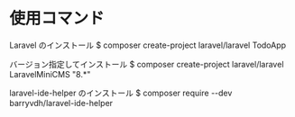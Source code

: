 # 使用コマンド

Laravel のインストール
$ composer create-project laravel/laravel TodoApp

バージョン指定してインストール
$ composer create-project laravel/laravel LaravelMiniCMS "8.\*"

laravel-ide-helper のインストール
$ composer require --dev barryvdh/laravel-ide-helper
